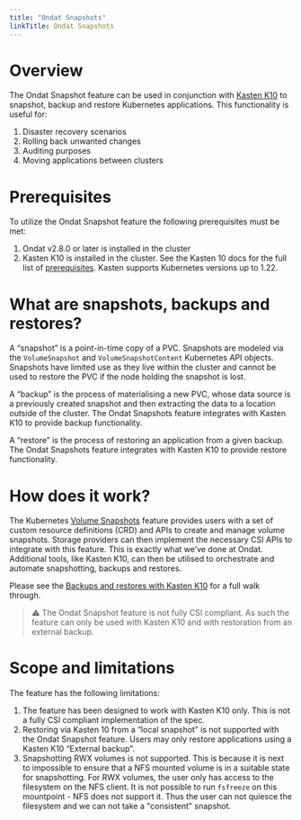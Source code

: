 ```yaml
---
title: "Ondat Snapshots"
linkTitle: Ondat Snapshots
---
```


# Overview

The Ondat Snapshot feature can be used in conjunction with [Kasten
K10](https://www.kasten.io/) to snapshot, backup and restore Kubernetes
applications. This functionality is useful for:
1. Disaster recovery scenarios
1. Rolling back unwanted changes
1. Auditing purposes
1. Moving applications between clusters

# Prerequisites

To utilize the Ondat Snapshot feature the following prerequisites must be met:
1. Ondat v2.8.0 or later is installed in the cluster
1. Kasten K10 is installed in the cluster. See the Kasten 10 docs for the full list of
[prerequisites](https://docs.kasten.io/latest/install/requirements.html#).
Kasten supports Kubernetes versions up to 1.22.

# What are snapshots, backups and restores?

A “snapshot” is a point-in-time copy of a PVC. Snapshots are modeled via the
`VolumeSnapshot` and `VolumeSnapshotContent` Kubernetes API objects. Snapshots
have limited use as they live within the cluster and cannot be used to restore
the PVC if the node holding the snapshot is lost.

A “backup” is the process of materialising a new PVC, whose data source is a
previously created snapshot and then extracting the data to a location outside
of the cluster. The Ondat Snapshots feature integrates with Kasten K10 to
provide backup functionality.

A “restore” is the process of restoring an application from a given backup. The
Ondat Snapshots feature integrates with Kasten K10 to provide restore
functionality.

# How does it work?

The Kubernetes [Volume
Snapshots](https://kubernetes.io/docs/concepts/storage/volume-snapshots/)
feature provides users with a set of custom resource definitions (CRD) and APIs
to create and manage volume snapshots. Storage providers can then implement the
necessary CSI APIs to integrate with this feature. This is exactly what we’ve
done at Ondat. Additional tools, like Kasten K10, can then be utilised to
orchestrate and automate snapshotting, backups and restores. 

Please see the [Backups and restores with Kasten
K10](/docs/operations/backups-and-restores-with-kastenk10) for a full
walk through.

> ⚠️ The Ondat Snapshot feature is not fully CSI compliant. As such the feature
can only be used with Kasten K10 and with restoration from an external backup.

# Scope and limitations

The feature has the following limitations:

1. The feature has been designed to work with Kasten K10 only. This is not a
fully CSI compliant implementation of the spec.
1. Restoring via Kasten 10 from a “local snapshot” is not supported with the
Ondat Snapshot feature. Users may only restore applications using a Kasten K10
“External backup”. 
1. Snapshotting RWX volumes is not supported. This is because it is next to
impossible to ensure that a NFS mounted volume is in a suitable state for
snapshotting. For RWX volumes, the user only has access to the filesystem on
the NFS client. It is not possible to run `fsfreeze` on this mountpoint - NFS
does not support it. Thus the user can not quiesce the filesystem and we can
not take a "consistent" snapshot.
